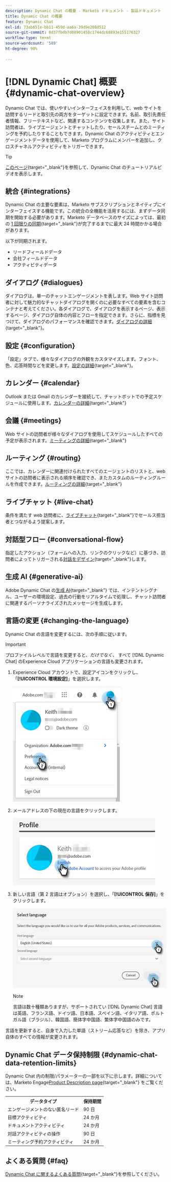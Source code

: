 ```yaml
---
description: Dynamic Chat の概要 - Marketo ドキュメント - 製品ドキュメント
title: Dynamic Chat の概要
feature: Dynamic Chat
exl-id: 73ab651e-bb11-459d-aa6a-39d9e208d512
source-git-commit: 0d37fbdb7d08901458c1744dc68893e155176327
workflow-type: tm+mt
source-wordcount: '589'
ht-degree: 90%

---
```


# [!DNL Dynamic Chat] 概要 {#dynamic-chat-overview}

Dynamic Chat では、使いやすいインターフェイスを利用して、web サイトを訪問するリードと取引先の両方をターゲットに設定できます。名前、取引先責任者情報、フリーテキストなど、関連するコンテンツを収集します。また、サイト訪問者は、ライブエージェントとチャットしたり、セールスチームとのミーティングを予約したりすることもできます。Dynamic Chat のアクティビティとエンゲージメントデータを使用して、Marketo プログラムにメンバーを追加し、クロスチャネルアクティビティをトリガーできます。

>[!TIP]
>
>[このページ](https://experienceleague.adobe.com/docs/marketo-learn/tutorials/dynamic-chat/dynamic-chat-overview.html?lang=ja){target="_blank"}を参照して、Dynamic Chat のチュートリアルビデオを表示します。

## 統合 {#integrations}

Dynamic Chat の主要な要素は、Marketo サブスクリプションとネイティブにインターフェイスする機能です。この統合の全機能を活用するには、まずデータ同期を開始する必要があります。Marketo データベースのサイズによっては、最初の [1 回限りの同期](/help/marketo/product-docs/demand-generation/dynamic-chat/integrations/adobe-marketo-engage.md){target="_blank"}が完了するまでに最大 24 時間かかる場合があります。

以下が同期されます。

* リードフィールドデータ
* 会社フィールドデータ
* アクティビティデータ

## ダイアログ {#dialogues}

ダイアログは、単一のチャットエンゲージメントを表します。Web サイト訪問者に対して魅力的なチャットダイアログを開くのに必要なすべての要素を含むコンテナと考えてください。各ダイアログで、ダイアログを表示するページ、表示するページ、ダイアログ自体の内容とフローを指定できます。さらに、指標を見つけて、ダイアログのパフォーマンスを確認できます。[ダイアログの詳細](/help/marketo/product-docs/demand-generation/dynamic-chat/automated-chat/dialogue-overview.md){target="_blank"}。

## 設定 {#configuration}

「設定」タブで、様々なダイアログの外観をカスタマイズします。フォント、色、応答時間などを変更します。[設定の詳細](/help/marketo/product-docs/demand-generation/dynamic-chat/setup-and-configuration/configuration.md){target="_blank"}。

## カレンダー {#calendar}

Outlook または Gmail のカレンダーを接続して、チャットボットでの予定スケジュールに使用します。[カレンダーの詳細](/help/marketo/product-docs/demand-generation/dynamic-chat/setup-and-configuration/agent-settings.md#connect-calendar){target="_blank"}

## 会議 {#meetings}

Web サイトの訪問者が様々なダイアログを使用してスケジュールしたすべての予定が表示されます。[ミーティングの詳細](/help/marketo/product-docs/demand-generation/dynamic-chat/meeting-list.md){target="_blank"}

## ルーティング {#routing}

ここでは、カレンダーに関連付けられたすべてのエージェントのリストと、web サイトの訪問者に表示される順序を確認でき、またカスタムのルーティングルールを作成できます。[ルーティングの詳細](/help/marketo/product-docs/demand-generation/dynamic-chat/setup-and-configuration/routing.md){target="_blank"}

## ライブチャット {#live-chat}

条件を満たす web 訪問者に、[ライブチャット](/help/marketo/product-docs/demand-generation/dynamic-chat/live-chat/live-chat-overview.md){target="_blank"}でセールス担当者とつながるよう提案します。

## 対話型フロー {#conversational-flow}

指定したアクション（フォームへの入力、リンクのクリックなど）に基づき、訪問者によってトリガーされる[対話をデザイン](/help/marketo/product-docs/demand-generation/dynamic-chat/automated-chat/conversational-flow-overview.md){target="_blank"}します。

## 生成 AI {#generative-ai}

Adobe Dynamic Chat の[生成 AI](/help/marketo/product-docs/demand-generation/dynamic-chat/generative-ai/overview.md){target="_blank"} では、インテントシグナル、ユーザーの環境設定、過去の行動をリアルタイムで処理し、チャット訪問者に関連するパーソナライズされたメッセージを生成します。

## 言語の変更 {#changing-the-language}

Dynamic Chat の言語を変更するには、次の手順に従います。

>[!IMPORTANT]
>
>プロファイルレベルで言語を変更すると、_だけでなく、_ すべて [!DNL Dynamic Chat] のExperience Cloud アプリケーションの言語も変更されます。

1. Experience Cloud アカウントで、設定アイコンをクリックし、「**[!UICONTROL 環境設定]**」を選択します。

   ![](assets/dynamic-chat-overview-1.png)

1. メールアドレスの下の現在の言語をクリックします。

   ![](assets/dynamic-chat-overview-2.png)

1. 新しい言語（第 2 言語はオプション）を選択し、「**[!UICONTROL 保存]**」をクリックします。

   ![](assets/dynamic-chat-overview-3.png)

   >[!NOTE]
   >
   >言語は数十種類ありますが、サポートされてい [!DNL Dynamic Chat] 言語は英語、フランス語、ドイツ語、日本語、スペイン語、イタリア語、ポルトガル語（ブラジル）、韓国語、簡体字中国語、繁体字中国語のみです。

言語を更新すると、自身で入力した単語（ストリーム応答など）を除き、アプリ自体のすべての情報が変更されます。

## Dynamic Chat データ保持制限 {#dynamic-chat-data-retention-limits}

Dynamic Chat 内の制限/パラメーターの一部を以下に示します。詳細については、Marketo Engage[Product Description page](https://helpx.adobe.com/legal/product-descriptions/adobe-marketo-engage-product-description.html){target="_blank"} をご覧ください。

<table>
  <th>データタイプ</th>
  <th>保持期間</th>
 <tr>
  <td>エンゲージメントのない匿名リード</td>
  <td>90 日</td>
 </tr>
 <tr>
  <td>目標アクティビティ</td>
  <td>24 か月</td>
 </tr>
 <tr>
  <td>ドキュメントアクティビティ</td>
  <td>24 か月</td>
 </tr>
 <tr>
  <td>対話アクティビティの操作</td>
  <td>90 日</td>
 </tr>
 <tr>
  <td>ミーティング予約アクティビティ</td>
  <td>24 か月</td>
 </tr>
</table>

## よくある質問 {#faq}

[Dynamic Chat に関するよくある質問](/help/marketo/product-docs/demand-generation/dynamic-chat/faq.md){target="_blank"}を参照してください。
